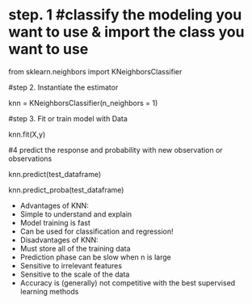 # step. 1 #classify the modeling you want to use & import the class you want to use

from sklearn.neighbors import KNeighborsClassifier

#step 2. Instantiate the estimator

knn = KNeighborsClassifier(n_neighbors = 1)

#step 3. Fit or train model with Data

knn.fit(X,y)

#4 predict the response and probability with new observation or observations

knn.predict(test_dataframe)

knn.predict_proba(test_dataframe)


- Advantages of KNN:
- Simple to understand and explain
- Model training is fast
- Can be used for classification and regression!
- Disadvantages of KNN:
- Must store all of the training data
- Prediction phase can be slow when n is large
- Sensitive to irrelevant features
- Sensitive to the scale of the data
- Accuracy is (generally) not competitive with the best supervised learning methods



